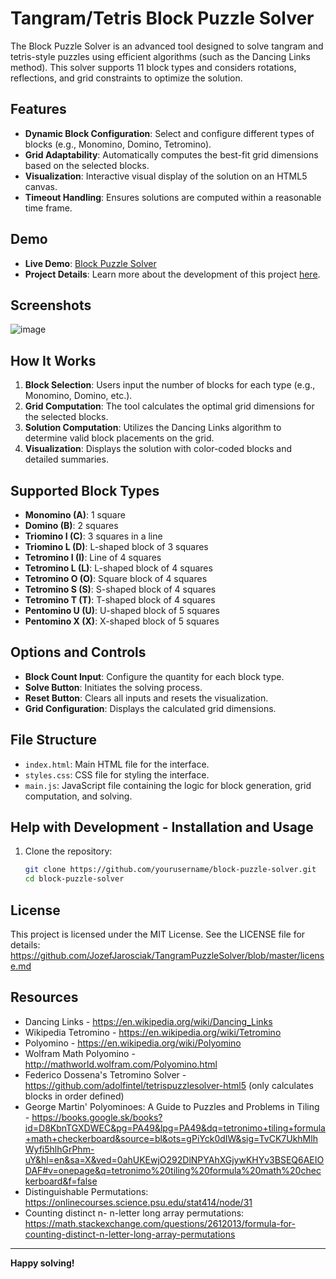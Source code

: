 
# Tangram/Tetris Block Puzzle Solver

The Block Puzzle Solver is an advanced tool designed to solve tangram and tetris-style puzzles using efficient algorithms (such as the Dancing Links method). This solver supports 11 block types and considers rotations, reflections, and grid constraints to optimize the solution.

## Features
- **Dynamic Block Configuration**: Select and configure different types of blocks (e.g., Monomino, Domino, Tetromino).
- **Grid Adaptability**: Automatically computes the best-fit grid dimensions based on the selected blocks.
- **Visualization**: Interactive visual display of the solution on an HTML5 canvas.
- **Timeout Handling**: Ensures solutions are computed within a reasonable time frame.

## Demo
- **Live Demo**: [Block Puzzle Solver](https://www.joe0.com/blockpuzzlesolver.com/)
- **Project Details**: Learn more about the development of this project [here](https://www.joe0.com/2018/01/03/n-block-tetromino-tangram-puzzle-solver-in-javascript/).

## Screenshots
![image](https://github.com/user-attachments/assets/81d3ef60-7fcb-4a16-b030-3214513c9af6)

## How It Works
1. **Block Selection**: Users input the number of blocks for each type (e.g., Monomino, Domino, etc.).
2. **Grid Computation**: The tool calculates the optimal grid dimensions for the selected blocks.
3. **Solution Computation**: Utilizes the Dancing Links algorithm to determine valid block placements on the grid.
4. **Visualization**: Displays the solution with color-coded blocks and detailed summaries.

## Supported Block Types
- **Monomino (A)**: 1 square
- **Domino (B)**: 2 squares
- **Triomino I (C)**: 3 squares in a line
- **Triomino L (D)**: L-shaped block of 3 squares
- **Tetromino I (I)**: Line of 4 squares
- **Tetromino L (L)**: L-shaped block of 4 squares
- **Tetromino O (O)**: Square block of 4 squares
- **Tetromino S (S)**: S-shaped block of 4 squares
- **Tetromino T (T)**: T-shaped block of 4 squares
- **Pentomino U (U)**: U-shaped block of 5 squares
- **Pentomino X (X)**: X-shaped block of 5 squares

## Options and Controls
- **Block Count Input**: Configure the quantity for each block type.
- **Solve Button**: Initiates the solving process.
- **Reset Button**: Clears all inputs and resets the visualization.
- **Grid Configuration**: Displays the calculated grid dimensions.

## File Structure
- `index.html`: Main HTML file for the interface.
- `styles.css`: CSS file for styling the interface.
- `main.js`: JavaScript file containing the logic for block generation, grid computation, and solving.

## Help with Development - Installation and Usage
1. Clone the repository:
   ```bash
   git clone https://github.com/yourusername/block-puzzle-solver.git
   cd block-puzzle-solver
   ```

## License
This project is licensed under the MIT License. 
See the LICENSE file for details: https://github.com/JozefJarosciak/TangramPuzzleSolver/blob/master/license.md

## Resources
* Dancing Links - https://en.wikipedia.org/wiki/Dancing_Links
* Wikipedia Tetromino - https://en.wikipedia.org/wiki/Tetromino
* Polyomino - https://en.wikipedia.org/wiki/Polyomino
* Wolfram Math Polyomino - http://mathworld.wolfram.com/Polyomino.html
* Federico Dossena's Tetromino Solver - https://github.com/adolfintel/tetrispuzzlesolver-html5 (only calculates blocks in order defined)
* George Martin' Polyominoes: A Guide to Puzzles and Problems in Tiling - https://books.google.sk/books?id=D8KbnTGXDWEC&pg=PA49&lpg=PA49&dq=tetronimo+tiling+formula+math+checkerboard&source=bl&ots=gPiYck0dIW&sig=TvCK7UkhMlhWyfi5hlhGrPhm-uY&hl=en&sa=X&ved=0ahUKEwjO292DlNPYAhXGjywKHYv3BSEQ6AEIODAF#v=onepage&q=tetronimo%20tiling%20formula%20math%20checkerboard&f=false
* Distinguishable Permutations: https://onlinecourses.science.psu.edu/stat414/node/31
* Counting distinct n- n-letter long array permutations: https://math.stackexchange.com/questions/2612013/formula-for-counting-distinct-n-letter-long-array-permutations
---

**Happy solving!**
